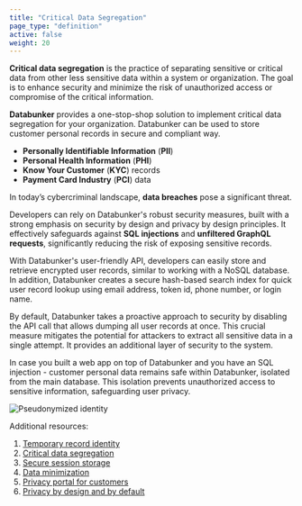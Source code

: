 ```yaml
---
title: "Critical Data Segregation"
page_type: "definition"
active: false
weight: 20
---
```


**Critical data segregation** is the practice of separating sensitive or critical data from other less sensitive data within a system or organization. The goal is to enhance security and minimize the risk of unauthorized access or compromise of the critical information.

**Databunker** provides a one-stop-shop solution to implement critical data segregation for your organization. Databunker can be used to store customer personal records in secure and compliant way.

* **Personally Identifiable Information** (**PII**)
* **Personal Health Information** (**PHI**)
* **Know Your Customer** (**KYC**) records
* **Payment Card Industry** (**PCI**) data

In today’s cybercriminal landscape, **data breaches** pose a significant threat.

Developers can rely on Databunker's robust security measures, built with a strong emphasis on security by design and privacy by design principles. It effectively safeguards against **SQL injections** and **unfiltered GraphQL requests**, significantly reducing the risk of exposing sensitive records.

With Databunker's user-friendly API, developers can easily store and retrieve encrypted user records, similar to working with a NoSQL database. In addition, Databunker creates a secure hash-based search index for quick user record lookup using email address, token id, phone number, or login name.

By default, Databunker takes a proactive approach to security by disabling the API call that allows dumping all user records at once. This crucial measure mitigates the potential for attackers to extract all sensitive data in a single attempt. It provides an additional layer of security to the system.

In case you built a web app on top of Databunker and you have an SQL injection - customer personal data remains safe within Databunker, isolated from the main database. This isolation prevents unauthorized access to sensitive information, safeguarding user privacy.

![Pseudonymized identity](/img/pseudonymized-identity.png)

Additional resources:
1. [Temporary record identity](/use-case/temporary-record-identity/)
1. [Critical data segregation](/use-case/critical-data-segregation/)
1. [Secure session storage](/use-case/secure-session-storage/)
1. [Data minimization](/use-case/data-minimization/)
1. [Privacy portal for customers](/use-case/privacy-portal-for-customers/)
1. [Privacy by design and by default](/use-case/privacy-by-design-default/)
